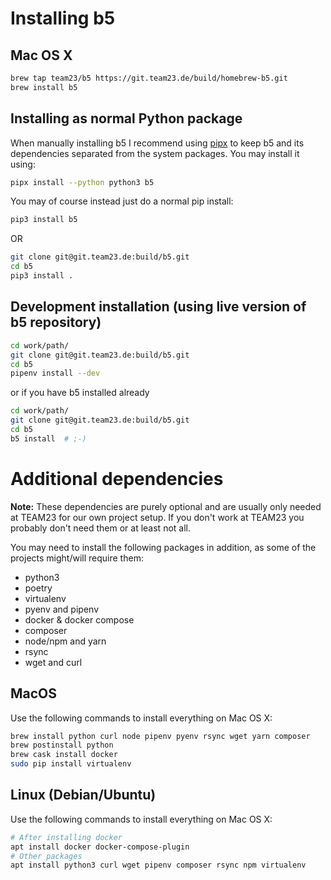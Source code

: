 # Installing b5

## Mac OS X

```bash
brew tap team23/b5 https://git.team23.de/build/homebrew-b5.git
brew install b5
```

## Installing as normal Python package

When manually installing b5 I recommend using [pipx](https://github.com/pypa/pipx) to keep b5 and its
dependencies separated from the system packages. You may install it using:

```bash
pipx install --python python3 b5
```

You may of course instead just do a normal pip install:

```bash
pip3 install b5
```

OR

```bash
git clone git@git.team23.de:build/b5.git
cd b5
pip3 install .
```

## Development installation (using live version of b5 repository)

```bash
cd work/path/
git clone git@git.team23.de:build/b5.git
cd b5
pipenv install --dev
```

or if you have b5 installed already

```bash
cd work/path/
git clone git@git.team23.de:build/b5.git
cd b5
b5 install  # ;-)
```

# Additional dependencies

**Note:** These dependencies are purely optional and are usually only needed at TEAM23 for our own
project setup. If you don't work at TEAM23 you probably don't need them or at least not all.

You may need to install the following packages in addition, as some of the projects might/will
require them:

* python3
* poetry
* virtualenv
* pyenv and pipenv
* docker & docker compose
* composer
* node/npm and yarn
* rsync
* wget and curl

## MacOS

Use the following commands to install everything on Mac OS X:

```bash
brew install python curl node pipenv pyenv rsync wget yarn composer
brew postinstall python
brew cask install docker
sudo pip install virtualenv
```

## Linux (Debian/Ubuntu)

Use the following commands to install everything on Mac OS X:

```bash
# After installing docker
apt install docker docker-compose-plugin
# Other packages
apt install python3 curl wget pipenv composer rsync npm virtualenv
```

